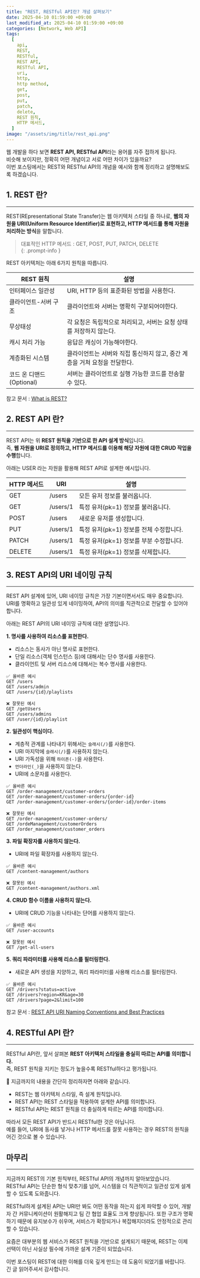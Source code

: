 ```yaml
---
title: "REST, RESTful API란? 개념 살펴보기"
date: 2025-04-10 01:59:00 +09:00
last_modified_at: 2025-04-10 01:59:00 +09:00
categories: [Network, Web API]
tags:
  [
    api,
    REST,
    RESTful,
    REST API,
    RESTful API,
    uri,
    http,
    http method,
    get,
    post,
    put,
    patch,
    delete,
    REST 원칙,
    HTTP 메서드,
  ]
image: "/assets/img/title/rest_api.png"
---
```


웹 개발을 하다 보면 **REST API, RESTful API**라는 용어를 자주 접하게 됩니다.  
비슷해 보이지만, 정확히 어떤 개념이고 서로 어떤 차이가 있을까요?  
이번 포스팅에서는 REST와 RESTful API의 개념을 예시와 함께 정리하고 설명해보도록 하겠습니다.  

## 1. REST 란?
---
REST(REpresentational State Transfer)는 웹 아키텍처 스타일 중 하나로, **웹의 자원을 URI(Uniform Resource Identifier)로 표현하고, HTTP 메서드를 통해 자원을 처리하는 방식**을 말합니다.  

> 대표적인 HTTP 메서드 : GET, POST, PUT, PATCH, DELETE  
{: .prompt-info }

REST 아키텍처는 아래 6가지 원칙을 따릅니다.  

|REST 원칙|설명|
|------|-----|
|인터페이스 일관성|URI, HTTP 등의 표준화된 방법을 사용한다.|
|클라이언트-서버 구조|클라이언트와 서버는 명확히 구분되어야한다.|
|무상태성|각 요청은 독립적으로 처리되고, 서버는 요청 상태를 저장하지 않는다.|
|캐시 처리 가능|응답은 캐싱이 가능해야한다.|
|계층화된 시스템|클라이언트는 서버와 직접 통신하지 않고, 중간 계층을 거쳐 요청을 전달한다.|
|코드 온 디맨드 (Optional)|서버는 클라이언트로 실행 가능한 코드를 전송할 수 있다.|

참고 문서 : [What is REST?](https://restfulapi.net)  

## 2. REST API 란?
---
REST API는 위 **REST 원칙을 기반으로 한 API 설계 방식**입니다.  
즉, **웹 자원을 URI로 정의하고, HTTP 메서드를 이용해 해당 자원에 대한 CRUD 작업을 수행**합니다.  

아래는 USER 라는 자원을 활용해 REST API로 설계한 예시입니다.  

|HTTP 메서드|URI|설명|
|------|-----|-----|
|GET|/users|모든 유저 정보를 불러옵니다.|
|GET|/users/1|특정 유저(pk=1) 정보를 불러옵니다.|
|POST|/users|새로운 유저를 생성합니다.|
|PUT|/users/1|특정 유저(pk=1) 정보를 전체 수정합니다.|
|PATCH|/users/1|특정 유저(pk=1) 정보를 부분 수정합니다.|
|DELETE|/users/1|특정 유저(pk=1) 정보를 삭제합니다.|

## 3. REST API의 URI 네이밍 규칙
---
REST API 설계에 있어, URI 네이밍 규칙은 가장 기본이면서서도 매우 중요합니다.  
URI를 명확하고 일관성 있게 네이밍하여, API의 의미를 직관적으로 전달할 수 있어야 합니다.  

아래는 REST API의 URI 네이밍 규칙에 대한 설명입니다.  

**1. 명사를 사용하여 리소스를 표현한다.**  
* 리소스는 동사가 아닌 명사로 표현한다.  
* 단일 리소스(객체 인스턴스 등)에 대해서는 단수 명사를 사용한다.  
* 클라이언트 및 서버 리소스에 대해서는 복수 명사를 사용한다.  

```text
✅ 올바른 예시
GET /users
GET /users/admin
GET /users/{id}/playlists

❌ 잘못된 예시
GET /getUsers
GET /users/admins
GET /user/{id}/playlist
```

**2. 일관성이 핵심이다.**  
* 계층적 관계를 나타내기 위해서는 `슬래시(/)`를 사용한다.  
* URI 마지막에 `슬래시(/)`를 사용하지 않는다.  
* URI 가독성을 위해 `하이픈(-)`을 사용한다.  
* `언더라인(_)`을 사용하지 않는다.  
* URI에 소문자를 사용한다.  

```text
✅ 올바른 예시
GET /order-management/customer-orders
GET /order-management/customer-orders/{order-id}
GET /order-management/customer-orders/{order-id}/order-items

❌ 잘못된 예시
GET /order-management/customer-orders/
GET /ordeManagement/customerOrders
GET /order_management/customer_orders
```

**3. 파일 확장자를 사용하지 않는다.**  
* URI에 파일 확장자를 사용하지 않는다.  

```text
✅ 올바른 예시
GET /content-management/authors

❌ 잘못된 예시
GET /content-management/authors.xml
```

**4. CRUD 함수 이름을 사용하지 않는다.**  
* URI에 CRUD 기능을 나타내는 단어를 사용하지 않는다.  

```text
✅ 올바른 예시
GET /user-accounts

❌ 잘못된 예시
GET /get-all-users
```

**5. 쿼리 파라미터를 사용해 리소스를 필터링한다.**  
* 새로운 API 생성을 지양하고, 쿼리 파라미터를 사용해 리소스를 필터링한다.  

```text
✅ 올바른 예시
GET /drivers?status=active
GET /drivers?region=KR&age=30
GET /drivers?page=2&limit=100
```

참고 문서 : [REST API URI Naming Conventions and Best Practices](https://restfulapi.net/resource-naming)  

## 4. RESTful API 란?
---
RESTful API란, 앞서 살펴본 **REST 아키텍처 스타일을 충실히 따르는 API를 의미합니다.**  
즉, REST 원칙을 지키는 정도가 높을수록 RESTful하다고 평가됩니다.  

📌 지금까지의 내용을 간단히 정리하자면 아래와 같습니다.  
* REST는 웹 아키텍처 스타일, 즉 설계 원칙입니다.  
* REST API는 REST 스타일을 적용하여 설계한 API를 의미합니다.  
* RESTful API는 REST 원칙을 더 충실하게 따르는 API를 의미합니다.  

따라서 모든 REST API가 반드시 RESTful한 것은 아닙니다.  
예를 들어, URI에 동사를 넣거나 HTTP 메서드를 잘못 사용하는 경우 REST의 원칙을 어긴 것으로 볼 수 있습니다.  

## 마무리
---
지금까지 REST의 기본 원칙부터, RESTful API의 개념까지 알아보았습니다.  
RESTful API는 단순한 형식 맞추기를 넘어, 시스템을 더 직관적이고 일관성 있게 설계할 수 있도록 도와줍니다.  

RESTful하게 설계된 API는 URI만 봐도 어떤 동작을 하는지 쉽게 파악할 수 있어, 개발자 간 커뮤니케이션이 원활해지고 팀 간 협업 효율도 크게 향상됩니다. 또한 구조가 명확하기 때문에 유지보수가 쉬우며, 서비스가 확장되거나 복잡해지더라도 안정적으로 관리할 수 있습니다.  

요즘은 대부분의 웹 서비스가 REST 원칙을 기반으로 설계되기 때문에, REST는 이제 선택이 아닌 사실상 필수에 가까운 설계 기준이 되었습니다.  

이번 포스팅이 REST에 대한 이해를 더욱 깊게 만드는 데 도움이 되었기를 바랍니다.  
긴 글 읽어주셔서 감사합니다.  
